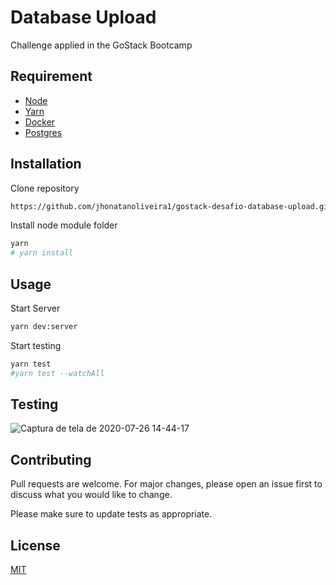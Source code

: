 # Database Upload
Challenge applied in the GoStack Bootcamp

## Requirement

* [Node](https://nodejs.org/en/)
* [Yarn](https://yarnpkg.com/)
* [Docker](https://www.docker.com/)
* [Postgres](https://hub.docker.com/_/postgres)

## Installation

Clone repository
```bash
https://github.com/jhonatanoliveira1/gostack-desafio-database-upload.git
```
Install node module folder
```bash
yarn
# yarn install
```

## Usage

Start Server
```bash
yarn dev:server
```
Start testing
```bash
yarn test
#yarn test --watchAll 
```

## Testing

![Captura de tela de 2020-07-26 14-44-17](https://user-images.githubusercontent.com/58116030/88485749-ca7fe700-cf4e-11ea-9157-231735df6617.png)


## Contributing
Pull requests are welcome. For major changes, please open an issue first to discuss what you would like to change.

Please make sure to update tests as appropriate.

## License
[MIT](https://choosealicense.com/licenses/mit/)
